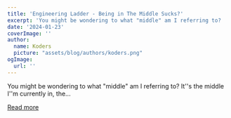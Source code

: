 ```yaml
---
title: 'Engineering Ladder - Being in The Middle Sucks?'
excerpt: 'You might be wondering to what "middle" am I referring to?   It''s the middle I''m currently in, the...'
date: '2024-01-23'
coverImage: ''
author:
  name: Koders
  picture: "assets/blog/authors/koders.png"
ogImage:
  url: ''
---
```


You might be wondering to what "middle" am I referring to?   It''s the middle I''m currently in, the...

[Read more](https://dev.to/productive/engineering-ladder-being-in-the-middle-sucks-2ei9)
